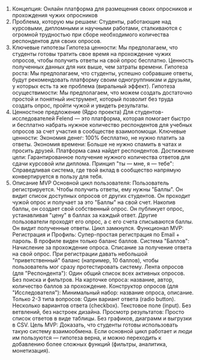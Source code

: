 1. Концепция: Онлайн платформа для размещения своих опросников и прохождения чужих опросников
2. Проблема, которую мы решаем: Студенты, работающие над курсовыми, дипломными и научными работами, сталкиваются с огромной трудностью при сборе необходимого количества респондентов для своих опросов.
3. Ключевые гипотезы
Гипотеза ценности: Мы предполагаем, что студенты готовы тратить свое время на прохождение чужих опросов, чтобы получить ответы на свой опрос бесплатно. Ценность полученных данных для них выше, чем затраты времени.
Гипотеза роста: Мы предполагаем, что студенты, успешно собравшие ответы, будут рекомендовать платформу своим одногруппникам и друзьям, у которых есть та же проблема (виральный эффект).
Гипотеза осуществимости: Мы предполагаем, что можем создать достаточно простой и понятный инструмент, который позволит без труда создать опрос, пройти чужой и увидеть результаты.
4. Ценностное предложение (Ядро проекта)
Для студентов-исследователей Felend — это платформа, которая помогает быстро и бесплатно набрать нужное количество респондентов для учебных опросов за счет участия в сообществе взаимопомощи.
Ключевые ценности:
Экономия денег: 100% бесплатно, не нужно платить за ответы.
Экономия времени: Больше не нужно спамить в чатах и просить друзей. Платформа сама найдет респондентов.
Достижение цели: Гарантированное получение нужного количества ответов для сдачи курсовой или диплома.
Принцип "ты — мне, я — тебе": Справедливая система, где твой вклад в сообщество напрямую конвертируется в пользу для тебя.
5. Описание MVP
Основной цикл пользователя:
Пользователь регистрируется.
Чтобы получить ответы, ему нужны "Баллы".
Он видит список доступных опросов от других студентов.
Он проходит чужой опрос и получает за это "Баллы" на свой счет.
Накопив баллы, он создает свой собственный опрос.
Он публикует опрос, устанавливая "цену" в баллах за каждый ответ.
Другие пользователи проходят его опрос, а с его счета списываются баллы.
Он видит полученные ответы. Цикл замкнулся.
Функционал MVP:
Регистрация и Профиль:
Супер-простая регистрация по Email + пароль.
В профиле виден только баланс баллов.
Система "Баллов":
Начисление за прохождение опроса.
Списание за получение ответа на свой опрос.
При регистрации давать небольшой "приветственный" баланс (например, 10 баллов), чтобы пользователь мог сразу протестировать систему.
Лента опросов (для "Респондента"):
Один общий список всех активных опросов.
Без поиска и фильтров.
На карточке опроса: название, автор, количество баллов за прохождение.
Конструктор опросов (для "Исследователя"):
Минимальный набор: название опроса, описание.
Только 2-3 типа вопросов:
Один вариант ответа (radio button).
Несколько вариантов ответа (checkbox).
Текстовое поле (input).
Без ветвлений, без настроек дизайна.
Просмотр результатов:
Просто список ответов в виде таблицы.
Без графиков, диаграмм и выгрузки в CSV.
Цель MVP: Доказать, что студенты готовы использовать такую систему взаимообмена. Если основной цикл работает и люди им пользуются — гипотеза верна, и можно переходить к добавлению более сложных функций (фильтры, аналитика, монетизация).